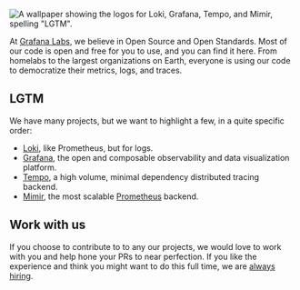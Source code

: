 ![A wallpaper showing the logos for Loki, Grafana, Tempo, and Mimir, spelling "LGTM".](https://raw.githubusercontent.com/grafana/.github/main/LGTM_wallpaper_1920x1080.png)

At [Grafana Labs](https://grafana.com/), we believe in Open Source and Open Standards. Most of our code is open and free for you to use, and you can find it here. From homelabs to the largest organizations on Earth, everyone is using our code to democratize their metrics, logs, and traces.

## LGTM

We have many projects, but we want to highlight a few, in a quite specific order:

* [Loki](https://github.com/grafana/loki), like Prometheus, but for logs.
* [Grafana](https://github.com/grafana/grafana), the open and composable observability and data visualization platform.
* [Tempo](https://github.com/grafana/tempo), a high volume, minimal dependency distributed tracing backend.
* [Mimir](https://github.com/grafana/mimir), the most scalable [Prometheus](https://prometheus.io/) backend.

## Work with us

If you choose to contribute to to any our projects, we would love to work with you and help hone your PRs to near perfection. If you like the experience and think you might want to do this full time, we are [always hiring](https://grafana.com/about/careers/).
